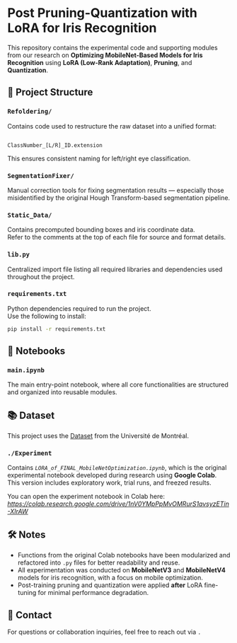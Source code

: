 # Post Pruning-Quantization with LoRA for Iris Recognition

This repository contains the experimental code and supporting modules from our research on **Optimizing MobileNet-Based Models for Iris Recognition** using **LoRA (Low-Rank Adaptation)**, **Pruning**, and **Quantization**.



## 📁 Project Structure

### `Refoldering/`
Contains code used to restructure the raw dataset into a unified format:  
```

ClassNumber_[L/R]_ID.extension

````
This ensures consistent naming for left/right eye classification.

### `SegmentationFixer/`
Manual correction tools for fixing segmentation results — especially those misidentified by the original Hough Transform-based segmentation pipeline.

### `Static_Data/`
Contains precomputed bounding boxes and iris coordinate data.  
Refer to the comments at the top of each file for source and format details.

### `lib.py`
Centralized import file listing all required libraries and dependencies used throughout the project.

### `requirements.txt`
Python dependencies required to run the project.  
Use the following to install:
```bash
pip install -r requirements.txt
````



## 📓 Notebooks

### `main.ipynb`

The main entry-point notebook, where all core functionalities are structured and organized into reusable modules.


## 📚 Dataset
This project uses the [Dataset](https://www-labs.iro.umontreal.ca/~labimage/IrisCorneaDataset/) from the Université de Montréal.


### `./Experiment`

Contains *`LORA_of_FINAL_MobileNetOptimization.ipynb`*, which is the original experimental notebook developed during research using **Google Colab**.
This version includes exploratory work, trial runs, and freezed results.

You can open the experiment notebook in Colab here:
*https://colab.research.google.com/drive/1nV0YMpPpMvOMRurS1avsyzETin-XIrAW*


## 🛠 Notes

* Functions from the original Colab notebooks have been modularized and refactored into `.py` files for better readability and reuse.
* All experimentation was conducted on **MobileNetV3** and **MobileNetV4** models for iris recognition, with a focus on mobile optimization.
* Post-training pruning and quantization were applied **after** LoRA fine-tuning for minimal performance degradation.

## 🔧 Contact

For questions or collaboration inquiries, feel free to reach out via `.`